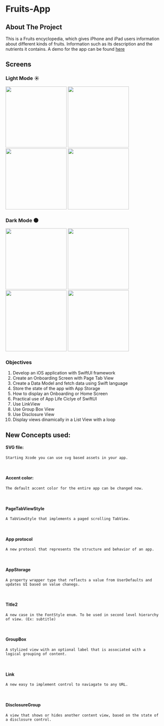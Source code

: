 # Fruits-App

## About The Project
This is a Fruits encyclopedia, which gives iPhone and iPad users information about different kinds of fruits. Information such as its description and the nutrients it contains.
A demo for the app can be found [here](https://drive.google.com/file/d/1gh2thzqewynPJFKVyk7OEt8gHsPxHgLa/view?usp=sharing)

## Screens

### Light Mode :sunny:

 <img src="https://user-images.githubusercontent.com/34096743/110242754-3e975a00-7f36-11eb-96a6-96bc9847c476.png" width="200">   <img src="https://user-images.githubusercontent.com/34096743/110242853-a2ba1e00-7f36-11eb-9c6d-5da604e414b5.png" width="200">   <img src="https://user-images.githubusercontent.com/34096743/110242887-cc734500-7f36-11eb-94a1-01e95aaeaf01.png" width="200">   <img src="https://user-images.githubusercontent.com/34096743/110242922-ef9df480-7f36-11eb-8c5a-42ca96db66b0.png" width="200">
 
 
### Dark Mode :new_moon:

 <img src="https://user-images.githubusercontent.com/34096743/110242990-3c81cb00-7f37-11eb-9fe0-43b57da4c1a7.png" width="200">   <img src="https://user-images.githubusercontent.com/34096743/110243022-65a25b80-7f37-11eb-9cc7-ff4b0e7e198e.png" width="200">   <img src="https://user-images.githubusercontent.com/34096743/110243033-74890e00-7f37-11eb-8a3e-f860c5552628.png" width="200">   <img src="https://user-images.githubusercontent.com/34096743/110243048-85398400-7f37-11eb-881a-9d0d0117a5d7.png" width="200">

### Objectives

1. Develop an iOS application with SwiftUI framework
2. Create an Onboarding Screen with Page Tab View
3. Create a Data Model and fetch data using Swift language
4. Store the state of the app with App Storage
5. How to display an Onboarding or Home Screen
6. Practical use of App Life Ciclye of SwiftUI 
7. Use LinkView
8. Use Group Box View
9. Use Disclosure View
10. Display views dinamically in a List View with a loop


## New Concepts used:

#### SVG file: 
```
Starting Xcode you can use svg based assets in your app.
```
<br/>

#### Accent color:
```
The default accent color for the entire app can be changed now.
```
<br/>

#### PageTabViewStyle
```
A TabViewStyle that implements a paged scrolling TabView.
```
<br/>

#### App protocol 
```
A new protocol that represents the structure and behavior of an app.
```
<br/>

#### AppStorage
```
A property wrapper type that reflects a value from UserDefaults and updates UI based on value chanegs.
```
<br/>

#### Title2
```
A new case in the FontStyle enum. To be used in second level hierarchy of view. (Ex: subtitle)
```
<br/>

#### GroupBox 
```
A stylized view with an optional label that is associated with a logical grouping of content.
```
<br/>

#### Link
```
A new easy to implement control to naviagate to any URL.
```
<br/>

#### DisclosureGroup 
```
A view that shows or hides another content view, based on the state of a disclosure control.
```

